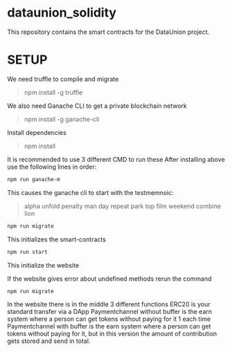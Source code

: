# dataunion_solidity
This repository contains the smart contracts for the DataUnion project.

# SETUP

We need truffle to compile and migrate 
> npm install -g truffle 

We also need Ganache CLI to get a private blockchain network
> npm install -g ganache-cli

Install dependencies 

> npm install

It is recommended to use 3 different CMD to run these
After installing above use the following lines in order:
```bash 
npm run ganache-m
```
This causes the ganache cli to start with the testmemnoic:
> alpha unfold penalty man day repeat park top film weekend combine lion

```bash 
npm run migrate
```
This initializes the smart-contracts

```bash 
npm run start 
```
This initialize the website

If the website gives error about undefined methods
rerun the command
```bash 
npm run migrate
```

In the website there is in the middle 3 different functions
ERC20 is your standard transfer via a DApp
Paymentchannel without buffer is the earn system where a person can get tokens without paying for it 1 each time
Paymentchannel with buffer is the earn system where a person can get tokens without paying for it, but in this version the amount of contribution gets stored and
send in total.
